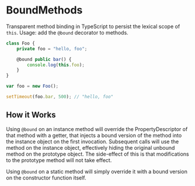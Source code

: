 # BoundMethods

Transparent method binding in TypeScript to persist the lexical scope of `this`. Usage: add the `@bound` decorator to methods.

```ts
class Foo {
    private foo = "hello, foo";

    @bound public bar() {
        console.log(this.foo);
    }
}

var foo = new Foo();

setTimeout(foo.bar, 500); // "hello, foo"
```

## How it Works

Using `@bound` on an instance method will override the PropertyDescriptor of that method with a getter, that injects a bound version of the method into the instance object on the first invocation. Subsequent calls will use the method on the instance object, effectively hiding the original unbound method on the prototype object. The side-effect of this is that modifications to the prototype method will not take effect.

Using `@bound` on a static method will simply override it with a bound version on the constructor function itself.
